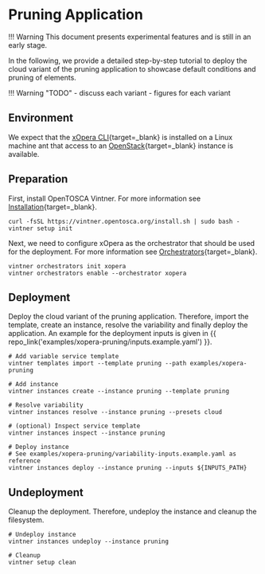 # Pruning Application

!!! Warning
    This document presents experimental features and is still in an early stage.

In the following, we provide a detailed step-by-step tutorial to deploy the cloud variant of the pruning application to showcase default conditions and pruning of elements.

!!! Warning "TODO"
    - discuss each variant
    - figures for each variant

## Environment

We expect that the [xOpera CLI](https://github.com/xlab-si/xopera-opera){target=_blank} is installed on a Linux machine ant that access to an [OpenStack](https://www.openstack.org/){target=_blank} instance is available.

## Preparation

First, install OpenTOSCA Vintner.
For more information see [Installation](../../../installation.md){target=_blank}.

```shell linenums="1"
curl -fsSL https://vintner.opentosca.org/install.sh | sudo bash -
vintner setup init
```

Next, we need to configure xOpera as the orchestrator that should be used for the deployment.
For more information see [Orchestrators](../../../orchestrators.md){target=_blank}.

```shell linenums="1"
vintner orchestrators init xopera
vintner orchestrators enable --orchestrator xopera
```

## Deployment

Deploy the cloud variant of the pruning application.
Therefore, import the template, create an instance, resolve the variability and finally deploy the application.
An example for the deployment inputs is given in {{ repo_link('examples/xopera-pruning/inputs.example.yaml') }}.

```shell linenums="1"
# Add variable service template
vintner templates import --template pruning --path examples/xopera-pruning

# Add instance
vintner instances create --instance pruning --template pruning

# Resolve variability
vintner instances resolve --instance pruning --presets cloud

# (optional) Inspect service template
vintner instances inspect --instance pruning

# Deploy instance
# See examples/xopera-pruning/variability-inputs.example.yaml as reference
vintner instances deploy --instance pruning --inputs ${INPUTS_PATH}
```

## Undeployment

Cleanup the deployment.
Therefore, undeploy the instance and cleanup the filesystem.

```shell linenums="1"
# Undeploy instance
vintner instances undeploy --instance pruning

# Cleanup
vintner setup clean
```
